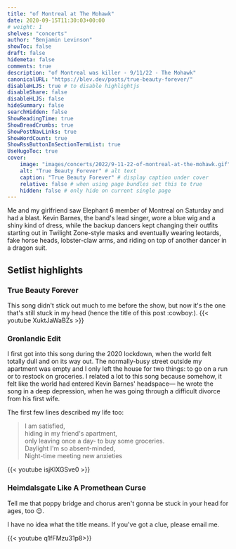 ```yaml
---
title: "of Montreal at The Mohawk"
date: 2020-09-15T11:30:03+00:00
# weight: 1
shelves: "concerts"
author: "Benjamin Levinson"
showToc: false
draft: false
hidemeta: false
comments: true
description: "of Montreal was killer - 9/11/22 - The Mohawk"
canonicalURL: "https://blev.dev/posts/true-beauty-forever/"
disableHLJS: true # to disable highlightjs
disableShare: false
disableHLJS: false
hideSummary: false
searchHidden: false
ShowReadingTime: true
ShowBreadCrumbs: true
ShowPostNavLinks: true
ShowWordCount: true
ShowRssButtonInSectionTermList: true
UseHugoToc: true
cover:
    image: "images/concerts/2022/9-11-22-of-montreal-at-the-mohawk.gif"
    alt: "True Beauty Forever" # alt text
    caption: "True Beauty Forever" # display caption under cover
    relative: false # when using page bundles set this to true
    hidden: false # only hide on current single page
---
```

Me and my girlfriend saw Elephant 6 member of Montreal on Saturday and had a blast. Kevin Barnes, the band's lead singer, wore a blue wig and a shiny kind of dress, while the backup dancers kept changing their outfits starting out in Twilight Zone-style masks and eventually wearing leotards, fake horse heads, lobster-claw arms, and riding on top of another dancer in a dragon suit.

## Setlist highlights
### True Beauty Forever
This song didn't stick out much to me before the show, but now it's the one that's still stuck in my head (hence the title of this post :cowboy:).
{{< youtube XuktJaWaBZs >}}

### Gronlandic Edit
I first got into this song during the 2020 lockdown, when the world felt totally dull and on its way out. The normally-busy street outside my apartment was empty and I only left the house for two things: to go on a run or to restock on groceries. I related a lot to this song because somehow, it felt like the world had entered Kevin Barnes' headspace— he wrote the song in a deep depression, when he was going through a difficult divorce from his first wife.

The first few lines described my life too:
> I am satisfied,  
> hiding in my friend's apartment,  
> only leaving once a day- to buy some groceries.  
> Daylight I'm so absent-minded,  
> Night-time meeting new anxieties  

{{< youtube isjKlXGSve0 >}}

### Heimdalsgate Like A Promethean Curse
Tell me that poppy bridge and chorus aren't gonna be stuck in your head for ages, too :relieved:.

I have no idea what the title means. If you've got a clue, please email me.

{{< youtube q1fFMzu31p8>}}
